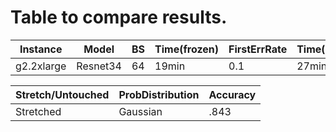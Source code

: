 # Table to compare results. 

 | Instance  | Model |  BS | Time(frozen) | FirstErrRate | Time(unfroz) | FirstErrRate | Cost($/hour) |
 | --- | --- | --- | --- | --- | --- | --- | --- | 
 | g2.2xlarge | Resnet34 | 64 | 19min | 0.1 | 27min | 0.11 | 0.32 |




 | Stretch/Untouched | ProbDistribution | Accuracy |
 | ----------------- | ---------------- | -------- |
 | Stretched         |  Gaussian        | .843     |

